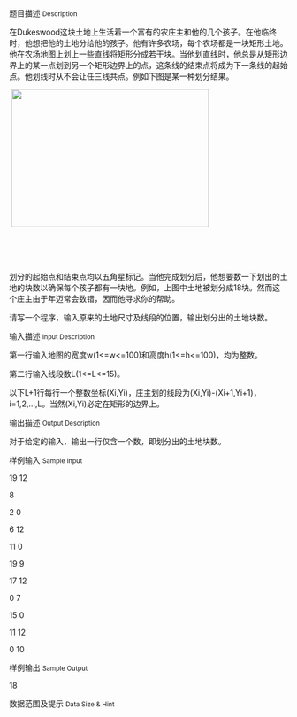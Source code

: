<div class="panel panel-default">
<div class="area-title">
<span>
题目描述
<small>Description</small>
</span></div>
<div class="panel-body">

<p>在Dukeswood这块土地上生活着一个富有的农庄主和他的几个孩子。在他临终时，他想把他的土地分给他的孩子。他有许多农场，每个农场都是一块矩形土地。他在农场地图上划上一些直线将矩形分成若干块。当他划直线时，他总是从矩形边界上的某一点划到另一个矩形边界上的点，这条线的结束点将成为下一条线的起始点。他划线时从不会让任三线共点。例如下图是某一种划分结果。</p>
<p> <img height="249" src="../../../media/image/1812.png" width="357"></p>
<p> </p>
<p> </p>
<p>划分的起始点和结束点均以五角星标记。当他完成划分后，他想要数一下划出的土地的块数以确保每个孩子都有一块地。例如，上图中土地被划分成18块。然而这个庄主由于年迈常会数错，因而他寻求你的帮助。</p>
<p>请写一个程序，输入原来的土地尺寸及线段的位置，输出划分出的土地块数。</p>

</div>
</div>

<div class="panel panel-default">
<div class="area-title">
<span>
输入描述
<small>Input Description</small>
</span></div>
<div class="panel-body">
<p>第一行输入地图的宽度w(1&lt;=w&lt;=100)和高度h(1&lt;=h&lt;=100)，均为整数。</p>
<p>第二行输入线段数L(1&lt;=L&lt;=15)。</p>
<p>以下L+1行每行一个整数坐标(Xi,Yi)，庄主划的线段为(Xi,Yi)-(Xi+1,Yi+1)，i=1,2,…,L。当然(Xi,Yi)必定在矩形的边界上。</p>

</div>
</div>
<div  class="panel panel-default">
<div class="area-title">
<span>
输出描述
<small>Output Description</small>
</span></div>
<div class="panel-body">

<p align="left">对于给定的输入，输出一行仅含一个数，即划分出的土地块数。</p>

</div>
</div>


<div class="panel panel-default">
<div class="area-title">
<span>
样例输入
<small>Sample Input</small>
</span></div>
<div class="panel-body">
<p>19 12</p>
<p>8</p>
<p>2 0</p>
<p>6 12</p>
<p>11 0</p>
<p>19 9</p>
<p>17 12</p>
<p>0 7</p>
<p>15 0</p>
<p>11 12</p>
<p>0 10<strong></strong></p>

</div>
</div>

<div class="panel panel-default">
<div class="area-title">
<span>
样例输出
<small>Sample Output</small>
</span></div>
<div class="panel-body">
<p>18</p>

</div>
</div>

<div class="panel panel-default">
<div class="area-title">
<span>
数据范围及提示
<small>Data Size & Hint</small>
</span></div>
<div class="panel-body">

</div>
</div>